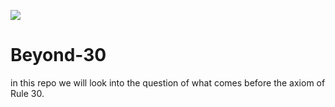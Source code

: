 ![](https://github.com/user/Beyond-30/test.jpg)
# Beyond-30
in this repo we will look into the question of what comes before the axiom of Rule 30.
